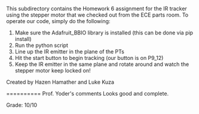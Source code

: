 This subdirectory contains the Homework 6 assignment for the IR tracker using the stepper motor that we checked out from the ECE parts room. To operate our code, simply do the following:
  1. Make sure the Adafruit_BBIO library is installed (this can be done via pip install)
  2. Run the python script
  3. Line up the IR emitter in the plane of the PTs
  4. Hit the start button to begin tracking (our button is on P9_12)
  5. Keep the IR emitter in the same plane and rotate around and watch the stepper motor keep locked on!
  
Created by Hazen Hamather and Luke Kuza

==========
Prof. Yoder's comments
Looks good and complete.

Grade:  10/10
